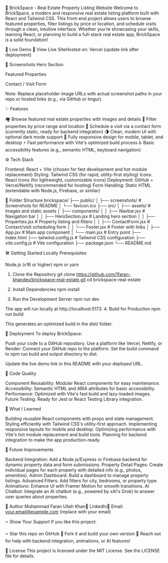 🧱 BrickSpace - Real Estate Property Listing Website
Welcome to BrickSpace, a modern and responsive real estate listing platform built with React and Tailwind CSS. This front-end project allows users to browse featured properties, filter listings by price or location, and schedule visits through a clean, intuitive interface. Whether you're showcasing your skills, learning React, or planning to build a full-stack real estate app, BrickSpace is a solid foundation!

🔗 Live Demo
🔗 View Live SiteHosted on: Vercel (update link after deployment)

📸 Screenshots
Hero Section

Featured Properties

Contact / Visit Form

Note: Replace placeholder image URLs with actual screenshot paths in your repo or hosted links (e.g., via GitHub or Imgur).

✨ Features

🏘️ Browse featured real estate properties with images and details
🎯 Filter properties by price range and location
📩 Schedule a visit via a contact form (currently static, ready for backend integration)
🌗 Clean, modern UI with optional dark mode support
📱 Fully responsive design for mobile, tablet, and desktop
⚡ Fast performance with Vite's optimized build process
♿ Basic accessibility features (e.g., semantic HTML, keyboard navigation)


⚙️ Tech Stack

Frontend: React + Vite (chosen for fast development and hot module replacement)
Styling: Tailwind CSS (for rapid, utility-first styling)
Icons: React Icons (for lightweight, customizable icons)
Deployment: GitHub + Vercel/Netlify (recommended for hosting)
Form Handling: Static HTML (extendable with Node.js, Firebase, or similar)


📁 Folder Structure
brickspace/
├── public/
│   ├── screenshots/          # Screenshots for README
│   └── favicon.ico
├── src/
│   ├── assets/              # Images and static assets
│   ├── components/
│   │   ├── Navbar.jsx       # Navigation bar
│   │   ├── HeroSection.jsx  # Landing hero section
│   │   ├── Properties.jsx   # Property listing and filters
│   │   ├── ContactForm.jsx  # Contact/visit scheduling form
│   │   └── Footer.jsx       # Footer with links
│   ├── App.jsx              # Main app component
│   └── main.jsx             # Entry point
├── index.html
├── tailwind.config.js       # Tailwind CSS configuration
├── vite.config.js           # Vite configuration
├── package.json
└── README.md


🛠️ Getting Started Locally
Prerequisites

Node.js (v16 or higher)
npm or yarn

1. Clone the Repository
git clone https://github.com/1faran-khandev/brickspace-real-estate.git
cd brickspace-real-estate

2. Install Dependencies
npm install

3. Run the Development Server
npm run dev

The app will run locally at http://localhost:5173.
4. Build for Production
npm run build

This generates an optimized build in the dist/ folder.

🚀 Deployment
To deploy BrickSpace:

Push your code to a GitHub repository.
Use a platform like Vercel, Netlify, or Render:
Connect your GitHub repo to the platform.
Set the build command to npm run build and output directory to dist.


Update the live demo link in this README with your deployed URL.


🧪 Code Quality

Component Reusability: Modular React components for easy maintenance.
Accessibility: Semantic HTML and ARIA attributes for basic accessibility.
Performance: Optimized with Vite's fast build and lazy-loaded images.
Future Testing: Ready for Jest or React Testing Library integration.


🌟 What I Learned

Building reusable React components with props and state management.
Styling efficiently with Tailwind CSS's utility-first approach.
Implementing responsive layouts for mobile and desktop.
Optimizing performance with Vite's hot module replacement and build tools.
Planning for backend integration to make the app production-ready.


🔮 Future Improvements

Backend Integration: Add a Node.js/Express or Firebase backend for dynamic property data and form submissions.
Property Detail Pages: Create individual pages for each property with detailed info (e.g., photos, amenities).
Admin Dashboard: Build a dashboard to manage property listings.
Advanced Filters: Add filters for city, bedrooms, or property type.
Animations: Enhance UI with Framer Motion for smooth transitions.
AI Chatbot: Integrate an AI chatbot (e.g., powered by xAI's Grok) to answer user queries about properties.


🙌 Author
Muhammad Faran Ullah Khan🔗 LinkedIn📧 Email: your.email@example.com (replace with your email)

⭐ Show Your Support
If you like this project:

⭐ Star this repo on GitHub
🍴 Fork it and build your own version
📩 Reach out for help with backend integration, animations, or AI features!


📝 License
This project is licensed under the MIT License. See the LICENSE file for details.